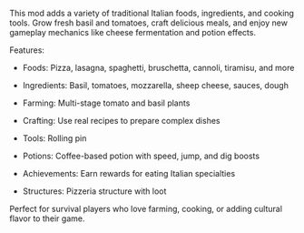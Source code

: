This mod adds a variety of traditional Italian foods, ingredients, and cooking tools. Grow fresh basil and tomatoes, craft delicious meals, and enjoy new gameplay mechanics like cheese fermentation and potion effects.

Features:
*  Foods: Pizza, lasagna, spaghetti, bruschetta, cannoli, tiramisu, and more

* Ingredients: Basil, tomatoes, mozzarella, sheep cheese, sauces, dough

*  Farming: Multi-stage tomato and basil plants

* Crafting: Use real recipes to prepare complex dishes

* Tools: Rolling pin

* Potions: Coffee-based potion with speed, jump, and dig boosts

* Achievements: Earn rewards for eating Italian specialties

* Structures: Pizzeria structure with loot

Perfect for survival players who love farming, cooking, or adding cultural flavor to their game.
